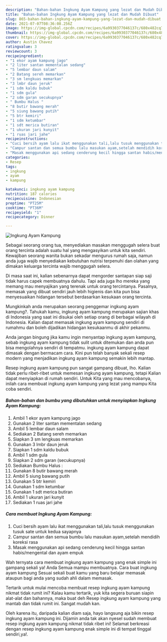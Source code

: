 ```yaml
---
description: "Bahan-bahan Ingkung Ayam Kampung yang lezat dan Mudah Dibuat"
title: "Bahan-bahan Ingkung Ayam Kampung yang lezat dan Mudah Dibuat"
slug: 865-bahan-bahan-ingkung-ayam-kampung-yang-lezat-dan-mudah-dibuat
date: 2021-07-07T08:36:08.256Z
image: https://img-global.cpcdn.com/recipes/6a9930377046137c/680x482cq70/ingkung-ayam-kampung-foto-resep-utama.jpg
thumbnail: https://img-global.cpcdn.com/recipes/6a9930377046137c/680x482cq70/ingkung-ayam-kampung-foto-resep-utama.jpg
cover: https://img-global.cpcdn.com/recipes/6a9930377046137c/680x482cq70/ingkung-ayam-kampung-foto-resep-utama.jpg
author: Austin Chavez
ratingvalue: 3
reviewcount: 3
recipeingredient:
- "1 ekor ayam kampung jago"
- "2 liter santan mementalan sedang"
- "5 lembar daun salam"
- "2 Batang sereh memarkan"
- "3 sm lengkuas memarkan"
- "3 lmbr daun jeruk"
- "1 sdm kaldu bubuk"
- "1 sdm gula"
- "2 sdm garan secukupnya"
- " Bumbu Halus "
- "8 butir bawang merah"
- "5 siung bawang putih"
- "5 btr kemiri"
- "1 sdm ketumbar"
- "1 sdt merica butiran"
- "1 ukuran jari kunyit"
- "1 ruas jari jahe"
recipeinstructions:
- "Cuci bersih ayam lalu ikat menggunakan tali,lalu tusuk menggunakan tusuk sate untuk kedua sayapnya"
- "Campur santan dan semua bumbu lalu masukan ayam,setelah mendidih koreksi rasa"
- "Masak menggunakan api sedang cenderung kecil hingga santan habis/mengental dan ayam empuk"
categories:
- Resep
tags:
- ingkung
- ayam
- kampung

katakunci: ingkung ayam kampung 
nutrition: 187 calories
recipecuisine: Indonesian
preptime: "PT25M"
cooktime: "PT36M"
recipeyield: "1"
recipecategory: Dinner

---
```



![Ingkung Ayam Kampung](https://img-global.cpcdn.com/recipes/6a9930377046137c/680x482cq70/ingkung-ayam-kampung-foto-resep-utama.jpg)

Sebagai seorang orang tua, menyediakan masakan menggugah selera buat orang tercinta adalah suatu hal yang mengasyikan untuk kita sendiri. Kewajiban seorang  wanita bukan sekadar mengurus rumah saja, namun anda juga wajib menyediakan kebutuhan nutrisi terpenuhi dan olahan yang dimakan keluarga tercinta wajib menggugah selera.

Di masa  saat ini, kalian sebenarnya dapat mengorder santapan siap saji tidak harus capek membuatnya dahulu. Tapi ada juga lho mereka yang memang mau menyajikan yang terenak untuk orang tercintanya. Pasalnya, memasak yang dibuat sendiri jauh lebih higienis dan kita pun bisa menyesuaikan hidangan tersebut berdasarkan kesukaan orang tercinta. 



Mungkinkah anda merupakan seorang penggemar ingkung ayam kampung?. Tahukah kamu, ingkung ayam kampung merupakan sajian khas di Indonesia yang saat ini disukai oleh setiap orang di berbagai wilayah di Indonesia. Kalian dapat memasak ingkung ayam kampung sendiri di rumahmu dan boleh dijadikan hidangan kesukaanmu di akhir pekanmu.

Anda jangan bingung jika kamu ingin menyantap ingkung ayam kampung, sebab ingkung ayam kampung tidak sulit untuk ditemukan dan anda pun bisa mengolahnya sendiri di tempatmu. ingkung ayam kampung dapat dimasak dengan bermacam cara. Kini pun telah banyak sekali resep modern yang menjadikan ingkung ayam kampung semakin lebih mantap.

Resep ingkung ayam kampung pun sangat gampang dibuat, lho. Kalian tidak perlu ribet-ribet untuk memesan ingkung ayam kampung, tetapi Kalian dapat menyiapkan di rumah sendiri. Untuk Kita yang mau mencobanya, inilah cara membuat ingkung ayam kampung yang lezat yang mampu Kita coba sendiri.

<!--inarticleads1-->

##### Bahan-bahan dan bumbu yang dibutuhkan untuk menyiapkan Ingkung Ayam Kampung:

1. Ambil 1 ekor ayam kampung jago
1. Gunakan 2 liter santan mementalan sedang
1. Ambil 5 lembar daun salam
1. Sediakan 2 Batang sereh memarkan
1. Siapkan 3 sm lengkuas memarkan
1. Gunakan 3 lmbr daun jeruk
1. Siapkan 1 sdm kaldu bubuk
1. Ambil 1 sdm gula
1. Siapkan 2 sdm garan (secukupnya)
1. Sediakan  Bumbu Halus :
1. Gunakan 8 butir bawang merah
1. Ambil 5 siung bawang putih
1. Gunakan 5 btr kemiri
1. Gunakan 1 sdm ketumbar
1. Gunakan 1 sdt merica butiran
1. Ambil 1 ukuran jari kunyit
1. Sediakan 1 ruas jari jahe




<!--inarticleads2-->

##### Cara membuat Ingkung Ayam Kampung:

1. Cuci bersih ayam lalu ikat menggunakan tali,lalu tusuk menggunakan tusuk sate untuk kedua sayapnya
1. Campur santan dan semua bumbu lalu masukan ayam,setelah mendidih koreksi rasa
1. Masak menggunakan api sedang cenderung kecil hingga santan habis/mengental dan ayam empuk




Wah ternyata cara membuat ingkung ayam kampung yang enak simple ini gampang sekali ya! Anda Semua mampu membuatnya. Cara buat ingkung ayam kampung Sesuai sekali buat kamu yang baru belajar memasak ataupun bagi anda yang sudah ahli dalam memasak.

Tertarik untuk mulai mencoba membuat resep ingkung ayam kampung nikmat tidak rumit ini? Kalau kamu tertarik, yuk kita segera buruan siapin alat-alat dan bahannya, maka buat deh Resep ingkung ayam kampung yang mantab dan tidak rumit ini. Sangat mudah kan. 

Oleh karena itu, daripada kalian diam saja, hayo langsung aja bikin resep ingkung ayam kampung ini. Dijamin anda tak akan nyesel sudah membuat resep ingkung ayam kampung nikmat tidak ribet ini! Selamat berkreasi dengan resep ingkung ayam kampung enak simple ini di tempat tinggal sendiri,ya!.

